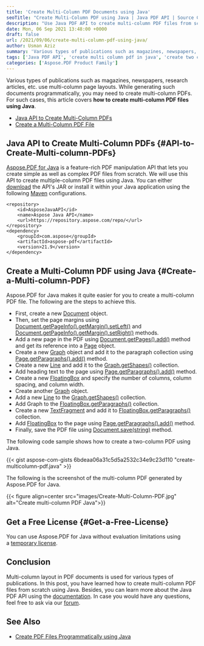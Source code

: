 ```yaml
---
title: 'Create Multi-Column PDF Documents using Java'
seoTitle: "Create Multi-Column PDF using Java | Java PDF API | Source Code"
description: "Use Java PDF API to create multi-column PDF files from scratch using Java. Generate complex PDF files from within Java applications."
date: Mon, 06 Sep 2021 13:48:00 +0000
draft: false
url: /2021/09/06/create-multi-column-pdf-using-java/
author: Usman Aziz
summary: 'Various types of publications such as magazines, newspapers, research articles, etc. use multi-column page layouts. While generating such documents programmatically, you may need to create multi-column PDFs. For such cases, this article covers **how to create multi-column PDF files using Java**.'
tags: ['Java PDF API', 'create multi column pdf in java', 'create two column pdf in java', 'generate multi column pdf in java']
categories: ['Aspose.PDF Product Family']
---
```


Various types of publications such as magazines, newspapers, research articles, etc. use multi-column page layouts. While generating such documents programmatically, you may need to create multi-column PDFs. For such cases, this article covers **how to create multi-column PDF files using Java**.

*   [Java API to Create Multi-Column PDFs][1]
*   [Create a Multi-Column PDF File][2]

## Java API to Create Multi-Column PDFs {#API-to-Create-Multi-column-PDFs}

[Aspose.PDF for Java][3] is a feature-rich PDF manipulation API that lets you create simple as well as complex PDF files from scratch. We will use this API to create multiple-column PDF files using Java. You can either [download][4] the API's JAR or install it within your Java application using the following [Maven][5] configurations.

```
<repository>
    <id>AsposeJavaAPI</id>
    <name>Aspose Java API</name>
    <url>https://repository.aspose.com/repo/</url>
</repository>
<dependency>
    <groupId>com.aspose</groupId>
    <artifactId>aspose-pdf</artifactId>
    <version>21.9</version>
</dependency>
```

## Create a Multi-Column PDF using Java {#Create-a-Multi-column-PDF}

Aspose.PDF for Java makes it quite easier for you to create a multi-column PDF file. The following are the steps to achieve this.

*   First, create a new [Document][6] object.
*   Then, set the page margins using [Document.getPageInfo().getMargin().setLeft()][7] and [Document.getPageInfo().getMargin().setRight()][8] methods.
*   Add a new page in the PDF using [Document.getPages().add()][9] method and get its reference into a [Page][10] object.
*   Create a new [Graph][11] object and add it to the paragraph collection using [Page.getParagraphs().add()][12] method.
*   Create a new [Line][13] and add it to the [Graph.getShapes()][14] collection.
*   Add heading text to the page using [Page.getParagraphs().add()][15] method.
*   Create a new [FloatingBox][16] and specify the number of columns, column spacing, and column width.
*   Create another [Graph][17] object.
*   Add a new [Line][18] to the [Graph.getShapes()][19] collection.
*   Add Graph to the [FloatingBox.getParagraphs()][20] collection.
*   Create a new [TextFragment][21] and add it to [FloatingBox.getParagraphs()][22] collection.
*   Add [FloatingBox][23] to the page using [Page.getParagraphs().add()][24] method.
*   Finally, save the PDF file using [Document.save(string)][25] method.

The following code sample shows how to create a two-column PDF using Java.

{{< gist aspose-com-gists 6bdeaa06a31c5d5a2532c34e9c23d110 "create-multicolumn-pdf.java" >}}

The following is the screenshot of the multi-column PDF generated by Aspose.PDF for Java.



{{< figure align=center src="images/Create-Multi-Column-PDF.jpg" alt="Create multi-column PDF Java">}}


## Get a Free License {#Get-a-Free-License}

You can use Aspose.PDF for Java without evaluation limitations using a [temporary license][26].

## Conclusion

Multi-column layout in PDF documents is used for various types of publications. In this post, you have learned how to create multi-column PDF files from scratch using Java. Besides, you can learn more about the Java PDF API using the [documentation][27]. In case you would have any questions, feel free to ask via our [forum][28].

## See Also

*   [Create PDF Files Programmatically using Java][29]




[1]: #API-to-Create-Multi-column-PDFs
[2]: #Create-a-Multi-column-PDF
[3]: https://products.aspose.com/pdf/java
[4]: https://downloads.aspose.com/pdf/java
[5]: https://repository.aspose.com/webapp/#/artifacts/browse/tree/General/repo/com/aspose/aspose-pdf
[6]: https://apireference.aspose.com/pdf/java/com.aspose.pdf/Document
[7]: https://apireference.aspose.com/pdf/java/com.aspose.pdf/MarginInfo#setLeft-double-
[8]: https://apireference.aspose.com/pdf/java/com.aspose.pdf/MarginInfo#setRight-double-
[9]: https://apireference.aspose.com/pdf/java/com.aspose.pdf/PageCollection#add--
[10]: https://apireference.aspose.com/pdf/java/com.aspose.pdf/Page
[11]: https://apireference.aspose.com/pdf/java/com.aspose.pdf.drawing/Graph
[12]: https://apireference.aspose.com/pdf/java/com.aspose.pdf/Paragraphs#add-com.aspose.pdf.BaseParagraph-
[13]: https://apireference.aspose.com/pdf/java/com.aspose.pdf.drawing/Line
[14]: https://apireference.aspose.com/pdf/java/com.aspose.pdf.drawing/Graph#getShapes--
[15]: https://apireference.aspose.com/pdf/java/com.aspose.pdf/Paragraphs#add-com.aspose.pdf.BaseParagraph-
[16]: https://apireference.aspose.com/pdf/java/com.aspose.pdf/FloatingBox
[17]: https://apireference.aspose.com/pdf/java/com.aspose.pdf.drawing/Graph
[18]: https://apireference.aspose.com/pdf/java/com.aspose.pdf.drawing/Line
[19]: https://apireference.aspose.com/pdf/java/com.aspose.pdf.drawing/Graph#getShapes--
[20]: https://apireference.aspose.com/pdf/java/com.aspose.pdf/FloatingBox#getParagraphs--
[21]: https://apireference.aspose.com/pdf/java/com.aspose.pdf/TextFragment
[22]: https://apireference.aspose.com/pdf/java/com.aspose.pdf/FloatingBox#getParagraphs--
[23]: https://apireference.aspose.com/pdf/java/com.aspose.pdf/FloatingBox
[24]: https://apireference.aspose.com/pdf/java/com.aspose.pdf/Paragraphs#add-com.aspose.pdf.BaseParagraph-
[25]: https://apireference.aspose.com/pdf/java/com.aspose.pdf/Document#save-java.lang.String-
[26]: https://purchase.aspose.com/temporary-license
[27]: https://docs.aspose.com/pdf/java
[28]: https://forum.aspose.com/
[29]: https://blog.aspose.com/2020/12/31/create-pdf-files-in-java/




